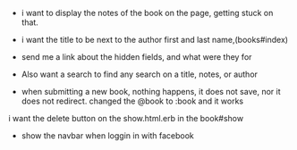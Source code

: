 - i want to display the notes of the book on the page, getting stuck on  that.
- i want the title to be next to the author first and last name,(books#index)



- send me a link about the hidden fields, and what were they for

- Also want a search to find any search on a title, notes, or author

- when submitting a new book, nothing happens, it does not save, nor it does not redirect. changed the @book to :book and it works



i want the delete button on the show.html.erb in the book#show


- show the navbar when loggin in with facebook